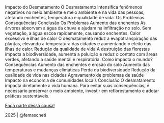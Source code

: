 Impacto do Desmatamento
O Desmatamento intensifica fenômenos negativos no meio ambiente e meio ambiente e na vida das pessoas, afetando enchentes, temperatura e qualidade de vida.
Os Problemas
Consequências
Conclusão
Os Problemas
Aumento das enchentes
As árvores absorvem a água da chuva e ajudam na infiltração no solo. Sem vegetação, a água escoa rapidamente, causando enchentes.
Calor excessivo e ilhas de calor
O desmatamento reduz a evapotranspiração das plantas, elevando a temperatura das cidades e aumentando o efeito das ilhas de calor.
Redução da qualidade de vida
A destruição das florestas impacta a biodiversidade, aumenta a poluição e reduz o contato com áreas verdes, afetando a saúde mental e respiratória.
Como impacta o mundo?
Consequências
Aumento das enchentes e erosão do solo
Aumento das temperaturas e mudanças climáticas
Perda da biodiversidade
Redução da qualidade de vida nas cidades
Agravamento de problemas de saúde
Impacto na economia de comunidades locais
Conclusão
O desmatamento impacta diretamente a vida humana. Para evitar suas consequências, é necessário preservar o meio ambiente, investir em reflorestamento e adotar práticas sustentáveis.
</section> </main> <footer> <a href="https://www.linkedin.com/in/femascheti" class="cta-footer">Faça parte dessa causa!</a> <p>2025 | @femascheti</p> </footer> </body> </html>
